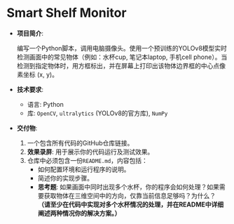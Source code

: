 # Smart Shelf Monitor

- **项目简介**:

  编写一个Python脚本，调用电脑摄像头。使用一个预训练的YOLOv8模型实时检测画面中的常见物体（例如：水杯cup, 笔记本laptop, 手机cell phone）。当检测到指定物体时，用方框标出，并在屏幕上打印出该物体边界框的中心点像素坐标 (x, y)。

- **技术要求**:

  - 语言: Python
  - 库: `OpenCV`, `ultralytics` (YOLOv8的官方库), `NumPy`

- **交付物**:

  1. 一个包含所有代码的GitHub仓库链接。
  2. **效果录屏**: 用于展示你的代码运行及测试效果。
  3. 仓库中必须包含一份`README.md`，内容包括：
     - 如何配置环境和运行程序的说明。
     - 简述你的实现步骤。
     - **思考题**: 如果画面中同时出现多个水杯，你的程序会如何处理？如果需要获取物体在三维空间中的方向，仅靠当前信息足够吗？为什么？**（请至少在代码中实现对多个水杯情况的处理，并在README中详细阐述两种情况你的解决方案。）**